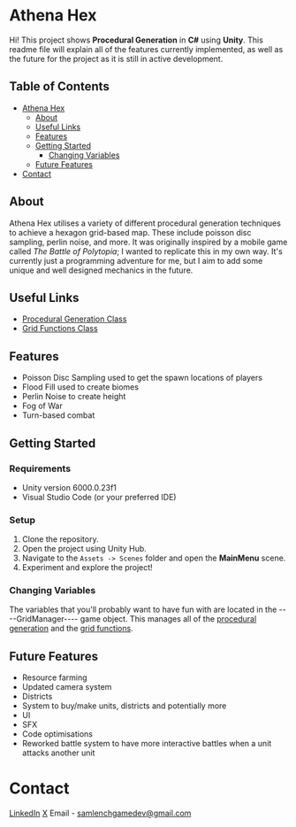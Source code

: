 # Athena Hex

Hi! This project shows **Procedural Generation** in **C#** using **Unity**. This readme file will explain all of the features currently implemented, as well as the future for the project as it is still in active development.
## Table of Contents
- [Athena Hex](#athena-hex)
  * [About](#about)
  * [Useful Links](#useful-links)
  * [Features](#features)
  * [Getting Started](#getting-started)
    + [Changing Variables](#changing-variables)
  * [Future Features](#future-features)
- [Contact](#contact)

## About

Athena Hex utilises a variety of different procedural generation techniques to achieve a hexagon grid-based map. These include poisson disc sampling, perlin noise, and more. It was originally inspired by a mobile game called *The Battle of Polytopia*; I wanted to replicate this in my own way. It's currently just a programming adventure for me, but I aim to add some unique and well designed mechanics in the future.
## Useful Links

 - [Procedural Generation Class](https://github.com/lenchsam/AthenaHex/blob/main/Assets/Scripts/HexGrid/ProceduralGeneration.cs)
 - [Grid Functions Class](https://github.com/lenchsam/AthenaHex/blob/main/Assets/Scripts/HexGrid/)

## Features

 - Poisson Disc Sampling used to get the spawn locations of players
 - Flood Fill used to create biomes
 - Perlin Noise to create height
 - Fog of War
 - Turn-based combat

## Getting Started
### Requirements

 - Unity version 6000.0.23f1
 - Visual Studio Code (or your preferred IDE)

### Setup
 1. Clone the repository. 
 2. Open the project using Unity Hub.
 3. Navigate to the `Assets -> Scenes` folder and open the **MainMenu** scene.
 4. Experiment and explore the project!

### Changing Variables
The variables that you'll probably want to have fun with are located in the ----GridManager---- game object. This manages all of the [procedural generation](https://github.com/lenchsam/AthenaHex/blob/main/Assets/Scripts/HexGrid/ProceduralGeneration.cs) and the [grid functions](https://github.com/lenchsam/AthenaHex/blob/main/Assets/Scripts/HexGrid/).

## Future Features

 - Resource farming
 - Updated camera system
 - Districts
 - System to buy/make units, districts and potentially more
 - UI
 - SFX
 - Code optimisations
 - Reworked battle system to have more interactive battles when a unit attacks another unit
# Contact
[LinkedIn](https://www.linkedin.com/in/sam-lench-8586b6279/)
[X](https://x.com/SamLenchGameDev)
Email - samlenchgamedev@gmail.com
